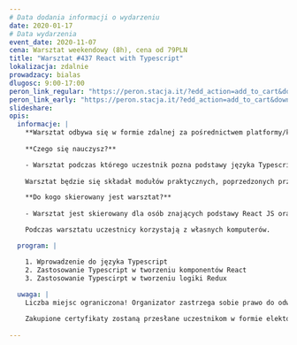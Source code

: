 ```yaml
---
# Data dodania informacji o wydarzeniu
date: 2020-01-17
# Data wydarzenia
event_date: 2020-11-07
cena: Warsztat weekendowy (8h), cena od 79PLN
title: "Warsztat #437 React with Typescript"
lokalizacja: zdalnie
prowadzacy: bialas
dlugosc: 9:00-17:00
peron_link_regular: "https://peron.stacja.it/?edd_action=add_to_cart&download_id=3853&edd_options[price_id]=1"
peron_link_early: "https://peron.stacja.it/?edd_action=add_to_cart&download_id=3853&edd_options[price_id]=2"
slideshare:
opis:
  informacje: |
    **Warsztat odbywa się w formie zdalnej za pośrednictwem platformy/komunikatora online, z wykorzystaniem dźwięku, obrazu z kamery, udostępniania ekranu komputera prowadzącego i uczestników.** 
    
    **Czego się nauczysz?**

    - Warsztat podczas którego uczestnik pozna podstawy języka Typescript. Omówione zostaną również podstawy tworzenia aplikacji React z wykorzystanie TS.
    
    Warsztat będzie się składał modułów praktycznych, poprzedzonych przygotowaniem teoretycznym a zakończonym omówieniem idealnego rozwiązania.

    **Do kogo skierowany jest warsztat?**
    
    - Warsztat jest skierowany dla osób znających podstawy React JS oraz ES6, chcących poznać metody typowania w języku Typescript.

    Podczas warsztatu uczestnicy korzystają z własnych komputerów.

  program: |

    1. Wprowadzenie do języka Typescript
    2. Zastosowanie Typescript w tworzeniu komponentów React
    3. Zastosowanie Typescirpt w tworzeniu logiki Redux
    
  uwaga: |
    Liczba miejsc ograniczona! Organizator zastrzega sobie prawo do odwołania wydarzenia w przypadku niezgłoszenia się minimalnej liczby uczestników.

    Zakupione certyfikaty zostaną przesłane uczestnikom w formie elektoronicznej po warsztacie. Jeśli chcesz otrzymać zakupiony certyfikat w formie papierowej, zgłoś to mailowo na adres kontakt@stacja.it.
    
---
```

